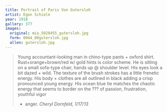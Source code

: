 ```yaml
---
title: Portrait of Paris Von Gutersloh
artist: Egon Schiele
year: 1918
gallery: 377
images:
  original: mia_5028455_gutersloh.jpg
  form: 0044_00gutersloh.jpg
  allen: gutersloh.jpg
---
```


> Young accountant-looking man in chino-type pants + oxford shirt.
> Rust+orange+brown/red w/ gold hints is color scheme. He is sitting on a
> small sofa-type chair, hands up @ shoulder level. His eyes look a bit
> dazed + wild. The texture of the brush strokes has a little frenetic
> energy. His body + clothes are all outlined in black adding a crisp
> pronounced young energy. His ocean blue tie matches the chaotic energy
> that seems to border on the ??? of passion, frustration, youthful vigor
> + anger.
> <cite>Cheryl Dornfeld, 1/17/13</cite>
